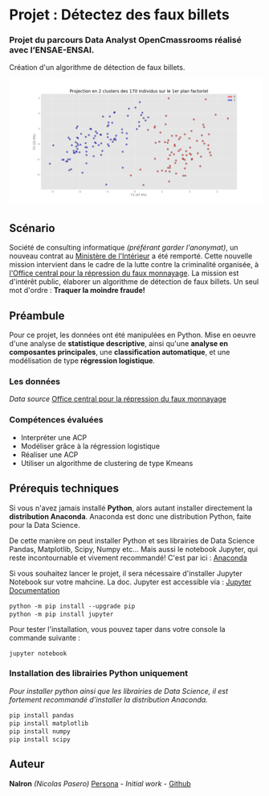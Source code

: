 # Projet : Détectez des faux billets
### Projet du parcours Data Analyst OpenCmassrooms réalisé avec l’ENSAE-ENSAI.
Création d'un algorithme de détection de faux billets.

![](p6_graphic/projection_kmeans.png)

## Scénario
Société de consulting informatique *(préférant garder l'anonymat)*, un nouveau contrat au [Ministère de l'Intérieur](https://www.interieur.gouv.fr/) a été remporté. Cette nouvelle mission intervient dans le cadre de la lutte contre la criminalité organisée, à [l'Office central pour la répression du faux monnayage](https://www.police-nationale.interieur.gouv.fr/Organisation/Direction-Centrale-de-la-Police-Judiciaire/Lutte-contre-la-criminalite-organisee/Office-central-pour-la-repression-du-faux-monnayage). La mission est d'intérêt public, élaborer un algorithme de détection de faux billets. Un seul mot d'ordre : **Traquer la moindre fraude!**

## Préambule
Pour ce projet, les données ont été manipulées en Python. Mise en oeuvre d'une analyse de **statistique descriptive**, ainsi qu'une **analyse en composantes principales**, une **classification automatique**, et une modélisation de type **régression logistique**.

### Les données
*Data source* [Office central pour la répression du faux monnayage](https://s3-eu-west-1.amazonaws.com/static.oc-static.com/prod/courses/files/parcours-data-analyst/notes.csv)

### Compétences évaluées
 - Interpréter une ACP
 - Modéliser grâce à la régression logistique
 - Réaliser une ACP
 - Utiliser un algorithme de clustering de type Kmeans


## Prérequis techniques
Si vous n'avez jamais installé **Python**, alors autant installer directement la **distribution Anaconda**.
Anaconda est donc une distribution Python, faite pour la Data Science.

De cette manière on peut installer Python et ses librairies de Data Science Pandas, Matplotlib, Scipy, Numpy etc… 
Mais aussi le notebook Jupyter, qui reste incontournable et vivement recommandé!
C'est par ici : [Anaconda](https://www.anaconda.com/download)

Si vous souhaitez lancer le projet, il sera nécessaire d'installer Jupyter Notebook sur votre mahcine. 
La doc. Jupyter est accessible via : [Jupyter Documentation](https://jupyter.readthedocs.io/en/latest/install.html) 

```
python -m pip install --upgrade pip    
python -m pip install jupyter
```

Pour tester l'installation, vous pouvez taper dans votre console la commande suivante :

```
jupyter notebook
```

### Installation des librairies Python uniquement
*Pour installer python ainsi que les librairies de Data Science, il est fortement recommandé d'installer la distribution Anaconda.* 

```
pip install pandas
pip install matplotlib
pip install numpy
pip install scipy
```

## Auteur

**Nalron** *(Nicolas Pasero)* [Persona](https://nalron.com) - *Initial work* - [Github](https://github.com/nalron)
